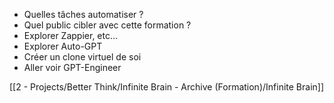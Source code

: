 - Quelles tâches automatiser ?
- Quel public cibler avec cette formation ?
- Explorer Zappier, etc…
- Explorer Auto-GPT
- Créer un clone virtuel de soi
- Aller voir GPT-Engineer

[[2 - Projects/Better Think/Infinite Brain - Archive (Formation)/Infinite Brain]]
